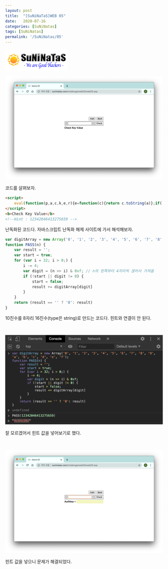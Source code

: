 ```yaml
---
layout: post
title:  "[SuNiNaTaS]WEB 05"
date:   2020-07-16
categories: [SuNiNatas]
tags: [SuNiNatas]
permalink: '/SuNiNatas/05'
---
```


![suninatas](https://github.com/kkarung/kkarung.github.io/blob/master/assets/image/suninatas.gif?raw=true)

![0501](https://github.com/kkarung/kkarung.github.io/blob/master/assets/image/suninatas/0501.png?raw=true)

코드를 살펴보자.

```html
<script>
	eval(function(p,a,c,k,e,r){e=function(c){return c.toString(a)};if(!''.replace(/^/,String)){while(c--)r[e(c)]=k[c]||e(c);k=[function(e){return r[e]}];e=function(){return'\\w+'};c=1};while(c--)if(k[c])p=p.replace(new RegExp('\\b'+e(c)+'\\b','g'),k[c]);return p}('g l=m o(\'0\',\'1\',\'2\',\'3\',\'4\',\'5\',\'6\',\'7\',\'8\',\'9\',\'a\',\'b\',\'c\',\'d\',\'e\',\'f\');p q(n){gh=\'\';g j=r;s(g i=t;i>0;){i-=4;g k=(n>>i)&u;v(!j||k!=0){j=w;h+=l[k]}}x(h==\'\'?\'0\':h)}',34,34,'||||||||||||||||var|result||start|digit|digitArray|new||Array|function|PASS|true|for|32|0xf|if|false|return'.split('|'),0,{}))		
</script>
<b>Check Key Value</b>
<!--Hint : 12342046413275659 -->
```
난독화된 코드다. 자바스크립트 난독화 해제 사이트에 가서 해석해보자.

```javascript
var digitArray = new Array('0', '1', '2', '3', '4', '5', '6', '7', '8', '9', 'a', 'b', 'c', 'd', 'e', 'f'); // 16진수 자리수
function PASS(n) {
	var result = '';
	var start = true;
	for (var i = 32; i > 0;) {
		i -= 4;
		var digit = (n >> i) & 0xf; // n의 왼쪽부터 4자리씩 끊어서 가져옴
		if (!start || digit != 0) {
			start = false;
			result += digitArray[digit]
		}
	}
	return (result == '' ? '0': result)
}
```

10진수를 8자리 16진수(type은 string)로 만드는 코드다. 힌트와 연결이 안 된다.

<br>

![0502](https://github.com/kkarung/kkarung.github.io/blob/master/assets/image/suninatas/0502.png?raw=true)

잘 모르겠어서 힌트 값을 넣어보기로 했다.

<br>

![0503](https://github.com/kkarung/kkarung.github.io/blob/master/assets/image/suninatas/0503.png?raw=true)

힌트 값을 넣으니 문제가 해결되었다.